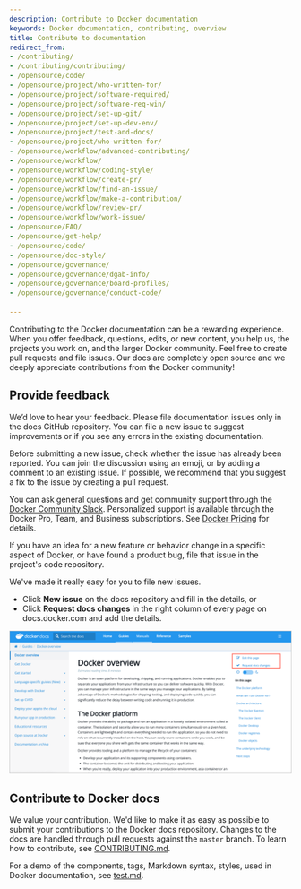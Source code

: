 ```yaml
---
description: Contribute to Docker documentation
keywords: Docker documentation, contributing, overview
title: Contribute to documentation
redirect_from:
- /contributing/
- /contributing/contributing/
- /opensource/code/
- /opensource/project/who-written-for/
- /opensource/project/software-required/
- /opensource/project/software-req-win/
- /opensource/project/set-up-git/
- /opensource/project/set-up-dev-env/
- /opensource/project/test-and-docs/
- /opensource/project/who-written-for/
- /opensource/workflow/advanced-contributing/
- /opensource/workflow/
- /opensource/workflow/coding-style/
- /opensource/workflow/create-pr/
- /opensource/workflow/find-an-issue/
- /opensource/workflow/make-a-contribution/
- /opensource/workflow/review-pr/
- /opensource/workflow/work-issue/
- /opensource/FAQ/
- /opensource/get-help/
- /opensource/code/
- /opensource/doc-style/
- /opensource/governance/
- /opensource/governance/dgab-info/
- /opensource/governance/board-profiles/
- /opensource/governance/conduct-code/

---
```


Contributing to the Docker documentation can be a rewarding experience. When you
offer feedback, questions, edits, or new content, you help us, the projects you
work on, and the larger Docker community. Feel free to create pull requests and file issues. Our docs are completely open source and we deeply appreciate contributions from the Docker community!

## Provide feedback

We’d love to hear your feedback. Please file documentation issues only in the docs GitHub repository. You can file a new issue to suggest improvements or if you see any errors in the existing documentation.

Before submitting a new issue, check whether the issue has already been reported. You can join the discussion using an emoji, or by adding a comment to an existing issue. If possible, we recommend that you suggest a fix to the issue by creating a pull request.

You can ask general questions and get community support through the [Docker Community Slack](http://dockr.ly/slack). Personalized support is available through the Docker Pro, Team, and Business subscriptions. See [Docker Pricing](https://www.docker.com/pricing) for details.

If you have an idea for a new feature or behavior change in a specific aspect of Docker, or have found a product bug, file that issue in the project's code repository.

We've made it really easy for you to file new issues.

- Click **New issue** on the docs repository and fill in the details, or
- Click **Request docs changes** in the right column of every page on docs.docker.com and add the details.

![Docs feedback on each page](/opensource/images/docs-site-feedback.png)

## Contribute to Docker docs

We value your contribution. We'd like to make it as easy
as possible to submit your contributions to the Docker docs repository. Changes to the docs are handled through pull requests against the `master` branch. To learn how to contribute, see [CONTRIBUTING.md](https://github.com/docker/docker.github.io/blob/master/CONTRIBUTING.md).

For a demo of the components, tags, Markdown syntax, styles, used in Docker documentation, see [test.md](https://github.com/docker/docker.github.io/blob/master/test.md).

